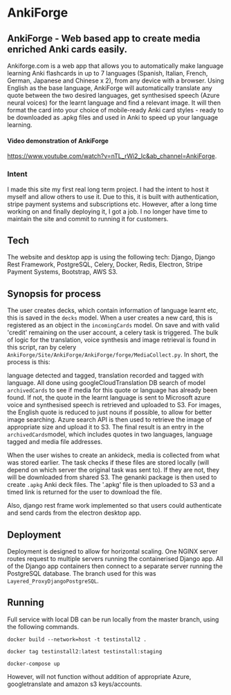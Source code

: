 # AnkiForge
## AnkiForge - Web based app to create media enriched Anki cards easily.
 Ankiforge.com is a web app that allows you to automatically make language learning Anki flashcards in up to 7 languages (Spanish, Italian, French, German, Japanese and Chinese x 2), from any device with a browser. Using English as the base language, AnkiForge will automatically translate any quote between the two desired languages, get synthesised speech (Azure neural voices) for the learnt language and find a relevant image. It will then format the card into your choice of mobile-ready Anki card styles - ready to be downloaded as .apkg files and used in Anki to speed up your language learning.
 
 #### Video demonstration of AnkiForge
 https://www.youtube.com/watch?v=nTL_rWi2_Ic&ab_channel=AnkiForge.
 
 ### Intent

I made this site my first real long term project. I had the intent to host it myself and allow others to use it. Due to this, it is built with authentication, stripe payment systems and subscriptions etc. However, after a long time working on and finally deploying it, I got a job. I no longer have time to maintain the site and commit to running it for customers. 

## Tech
The website and desktop app is using the following tech: Django, Django Rest Framework, PostgreSQL, Celery, Docker, Redis, Electron, Stripe Payment Systems, Bootstrap, AWS S3.

## Synopsis for process
The user creates decks, which contain information of language learnt etc, this is saved in the `decks` model. When a user creates a new card, this is registered as an object in the `incomingCards` model. 
On save and with valid 'credit' remaining on the user account, a celery task is triggered. The bulk of logic for the translation, voice synthesis and image retrieval is found in this script, ran by celery `AnkiForge/Site/AnkiForge/AnkiForge/forge/MediaCollect.py`. In short, the process is this:

language detected and tagged, translation recorded and tagged with language. All done using googleCloudTranslation DB search of model `archivedCards` to see if media for this quote or language has already been found. If not, the quote in the learnt language is sent to Microsoft azure voice and synthesised speech is retrieved and uploaded to S3. For images, the English quote is reduced to just nouns if possible, to allow for better image searching. Azure search API is then used to retrieve the image of appropriate size and upload it to S3. The final result is an entry in the `archivedCards`model, which includes quotes in two languages, language tagged and media file addresses. 

When the user wishes to create an ankideck, media is collected from what was stored earlier. The task checks if these files are stored locally (will depend on which server the original task was sent to). If they are not, they will be downloaded from shared S3. The genanki package is then used to create `.apkg` Anki deck files. The '.apkg' file is then uploaded to S3 and a timed link is returned for the user to download the file.

Also, django rest frame work implemented so that users could authenticate and send cards from the electron desktop app. 

## Deployment

Deployment is designed to allow for horizontal scaling. One NGINX server routes request to multiple servers running the containerised Django app. All of the Django app containers then connect to a separate server running the PostgreSQL database. The branch used for this was `Layered_ProxyDjangoPostgreSQL`.

## Running

Full service with local DB can be run locally from the master branch, using the following commands.

`docker build --network=host -t testinstall2 .`

`docker tag testinstall2:latest testinstall:staging`

`docker-compose up`

However, will not function without addition of appropriate Azure, googletranslate and amazon s3 keys/accounts.

